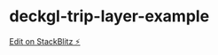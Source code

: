 # deckgl-trip-layer-example

[Edit on StackBlitz ⚡️]([https://stackblitz.com/edit/deckgl-trip-layer-77ea9h](https://stackblitz.com/edit/deckgl-trip-layer-example))
